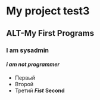 ﻿# My project test3
## **ALT-My First Programs**
### I am sysadmin
#### *i am not programmer*
* Первый
* Второй
* Третий
***Fist***
**Second**


